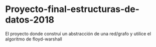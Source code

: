 # Proyecto-final-estructuras-de-datos-2018
El proyecto donde construí un abstracción de una red/grafo y utilice el algoritmo de floyd-warshall
